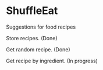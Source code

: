 # ShuffleEat
Suggestions for food recipes

Store recipes. (Done)

Get random recipe. (Done)

Get recipe by ingredient. (In progress)
